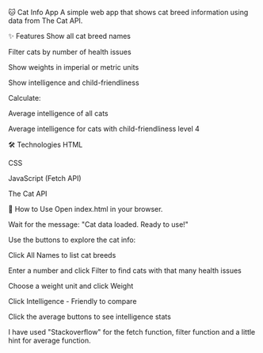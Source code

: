 🐱 Cat Info App
A simple web app that shows cat breed information using data from The Cat API.

✨ Features
Show all cat breed names

Filter cats by number of health issues

Show weights in imperial or metric units

Show intelligence and child-friendliness

Calculate:

Average intelligence of all cats

Average intelligence for cats with child-friendliness level 4

🛠️ Technologies
HTML

CSS

JavaScript (Fetch API)

The Cat API

🚀 How to Use
Open index.html in your browser.

Wait for the message: "Cat data loaded. Ready to use!"

Use the buttons to explore the cat info:

Click All Names to list cat breeds

Enter a number and click Filter to find cats with that many health issues

Choose a weight unit and click Weight

Click Intelligence - Friendly to compare

Click the average buttons to see intelligence stats

I have used "Stackoverflow" for the fetch function, filter function and a little hint for average function. 
